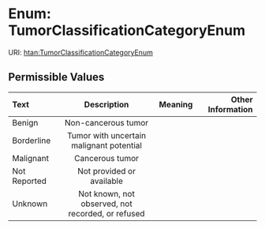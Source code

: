 
# Enum: TumorClassificationCategoryEnum



URI: [htan:TumorClassificationCategoryEnum](https://w3id.org/htan/TumorClassificationCategoryEnum)


## Permissible Values

| Text | Description | Meaning | Other Information |
| :--- | :---: | :---: | ---: |
| Benign | Non-cancerous tumor |  |  |
| Borderline | Tumor with uncertain malignant potential |  |  |
| Malignant | Cancerous tumor |  |  |
| Not Reported | Not provided or available |  |  |
| Unknown | Not known, not observed, not recorded, or refused |  |  |

